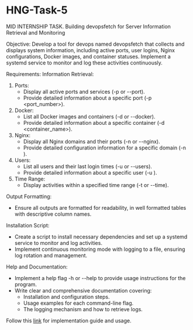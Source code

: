 # HNG-Task-5

MID INTERNSHIP TASK. 
Building devopsfetch for Server Information Retrieval and Monitoring

Objective: Develop a tool for devops named devopsfetch that collects and displays system information, including active ports, user logins, Nginx configurations, Docker images, and container statuses. Implement a systemd service to monitor and log these activities continuously.

Requirements:
Information Retrieval:
1. Ports:
   - Display all active ports and services (-p or --port).
   - Provide detailed information about a specific port (-p <port_number>).
2. Docker:
   - List all Docker images and containers (-d or --docker).
   - Provide detailed information about a specific container (-d <container_name>).
3. Nginx:
   - Display all Nginx domains and their ports (-n or --nginx).
   - Provide detailed configuration information for a specific domain (-n <domain>).
4. Users:
   - List all users and their last login times (-u or --users).
   - Provide detailed information about a specific user (-u <username>).
5. Time Range:
   - Display activities within a specified time range (-t or --time).

Output Formatting:
- Ensure all outputs are formatted for readability, in well formatted tables with descriptive column names.

Installation Script:
- Create a script to install necessary dependencies and set up a systemd service to monitor and log activities.
- Implement continuous monitoring mode with logging to a file, ensuring log rotation and management.

Help and Documentation:
- Implement a help flag -h or --help to provide usage instructions for the program.
- Write clear and comprehensive documentation covering:
  - Installation and configuration steps.
  - Usage examples for each command-line flag.
  - The logging mechanism and how to retrieve logs.

Follow this [link](https://dev.to/efosa-dev/provision-authentication-and-configuration-on-aws-using-ansible-31bp) for implementation guide and usage.
